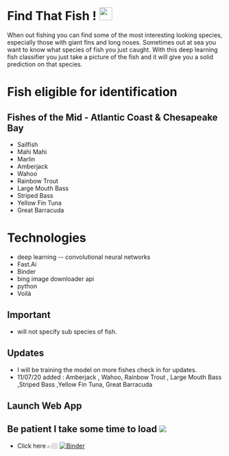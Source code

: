 # Find That Fish ! <img src="https://github.com/AlignedMind/offshore_fish_classifier/blob/main/Magnifying_glass.gif" width="30px">

When out fishing you can find some of the most interesting looking species, especially those with giant fins and long noses. Sometimes out at sea you want to know what species of fish you just caught. With this deep learning fish classifier you just take a picture of the fish and it will give you a solid prediction on that species.
# Fish eligible for identification 
## Fishes of the Mid - Atlantic Coast & Chesapeake Bay

- Sailfish
- Mahi Mahi
- Marlin
- Amberjack
- Wahoo
- Rainbow Trout
- Large Mouth Bass
- Striped Bass
- Yellow Fin Tuna
- Great Barracuda

# Technologies
- deep learning
-- convolutional neural networks
- Fast.Ai
- Binder
- bing image downloader api
- python
- Voilà
## Important
- will not specify sub species of fish.

## Updates 
- I will be training the model on more fishes check in for updates.
- 11/07/20 added : Amberjack , Wahoo, Rainbow Trout , Large Mouth Bass ,Striped Bass ,Yellow Fin Tuna, Great Barracuda


## Launch Web App 
## Be patient I take some time to load <img src="https://github.com/AlignedMind/offshore_fish_classifier/blob/main/loading.gif">

-  Click here 
👉🏼 [![Binder](https://mybinder.org/badge_logo.svg)](https://mybinder.org/v2/gh/AlignedMind/offshore_fish_classifier/HEAD?urlpath=%2Fvoila%2Frender%2FFish_Classifier.ipynb)
